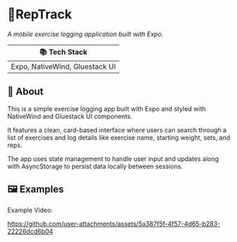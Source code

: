 <link rel="stylesheet" href="https://cdnjs.cloudflare.com/ajax/libs/bootstrap/5.3.8/css/bootstrap.min.css" integrity="sha512-2bBQCjcnw658Lho4nlXJcc6WkV/UxpE/sAokbXPxQNGqmNdQrWqtw26Ns9kFF/yG792pKR1Sx8/Y1Lf1XN4GKA==" crossorigin="anonymous" referrerpolicy="no-referrer" />

# 📱RepTrack
<p><em>A mobile exercise logging application built with Expo.</em></p>


<table class="table table-bordered table-striped">
  <thead>
    <tr>
      <th scope="col">📚 Tech Stack</th>
    </tr>
  </thead>
  <tbody>
     <tr>
      <td>Expo, NativeWind, Gluestack UI</td>
    </tr>
  </tbody>
</table>

## 📖 About
<p>This is a simple exercise logging app built with Expo and styled with NativeWind and Gluestack UI components.</p>

<p>It features a clean, card-based interface where users can search through a list of exercises and log details like exercise name, starting weight, sets, and reps.</p>

<p>The app uses state management to handle user input and updates along with AsyncStorage to persist data locally between sessions. </p>

## 🖼️ Examples
<p>Example Video:</p>


https://github.com/user-attachments/assets/5a387f5f-4f57-4d65-b283-22226dcd6b04



